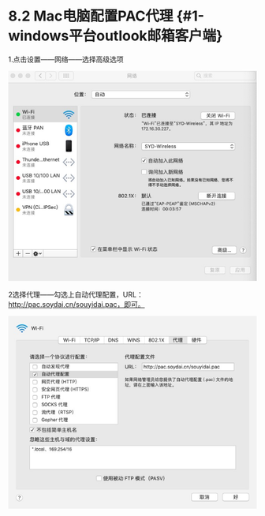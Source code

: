 # 8.2 Mac电脑配置PAC代理 {#1-windows平台outlook邮箱客户端}

1.点击设置——网络——选择高级选项

![](/assets/微信图片_20190118125144.jpg)

2选择代理——勾选上自动代理配置，URL：http://pac.soydai.cn/souyidai.pac，即可。

 ![](/assets/微信图片_20190118125152.jpg)

